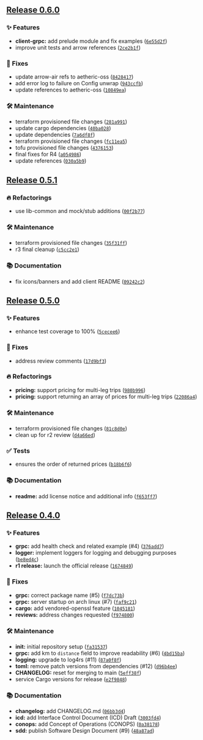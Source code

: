## [Release 0.6.0](https://github.com/aetheric-oss/svc-pricing/releases/tag/v0.6.0)

### ✨ Features

-  **client-grpc:** add prelude module and fix examples ([`6e55d2f`](https://github.com/aetheric-oss/svc-pricing/commit/6e55d2fdf2f31d3e1f91ed83e696dbbcb7a13b5d))
- improve unit tests and arrow references ([`2ce2b1f`](https://github.com/aetheric-oss/svc-pricing/commit/2ce2b1fe1317e5f7d4cfe61c00e361ceabe76b50))

### 🐛 Fixes

- update arrow-air refs to aetheric-oss ([`8428417`](https://github.com/aetheric-oss/svc-pricing/commit/842841720230c4391f11085bf11ec80450988d55))
- add error log to failure on Config unwrap ([`943ccfb`](https://github.com/aetheric-oss/svc-pricing/commit/943ccfb5dfeb6b82cf7c495dab07ce90f92b9fc6))
- update references to aetheric-oss ([`10849ea`](https://github.com/aetheric-oss/svc-pricing/commit/10849eaf3dc1ea0768840ffd82d940bcdb079ea8))

### 🛠 Maintenance

- terraform provisioned file changes ([`281a991`](https://github.com/aetheric-oss/svc-pricing/commit/281a99161da63f7fb302a305e54e68614403dda2))
- update cargo dependencies ([`40ba028`](https://github.com/aetheric-oss/svc-pricing/commit/40ba02878ac279c0b901412293e749c187b3529a))
- update dependencies ([`7a6df8f`](https://github.com/aetheric-oss/svc-pricing/commit/7a6df8fbcce1e9564323d701cea3fdb36b3c6707))
- terraform provisioned file changes ([`fc11ea5`](https://github.com/aetheric-oss/svc-pricing/commit/fc11ea538f01bec379b353ae1153a4611c0e4b60))
- tofu provisioned file changes ([`4376153`](https://github.com/aetheric-oss/svc-pricing/commit/437615340c0d336c95e922fb1d2b479d23daea7a))
- final fixes for R4 ([`a054986`](https://github.com/aetheric-oss/svc-pricing/commit/a054986d54fc47b39875bb516b5add71809b60dd))
- update references ([`030a5b9`](https://github.com/aetheric-oss/svc-pricing/commit/030a5b961079a85ae4e0e49cac94fa4ea1012806))

## [Release 0.5.1](https://github.com/Arrow-air/svc-pricing/releases/tag/v0.5.1)

### 🔥 Refactorings

- use lib-common and mock/stub additions ([`00f2b77`](https://github.com/Arrow-air/svc-pricing/commit/00f2b7751704e43d435f85b0f86fc444eab76154))

### 🛠 Maintenance

- terraform provisioned file changes ([`35f31ff`](https://github.com/Arrow-air/svc-pricing/commit/35f31ff69979c8d121991f37f3f203c7db8d4834))
- r3 final cleanup ([`c5cc2e1`](https://github.com/Arrow-air/svc-pricing/commit/c5cc2e10a5dead6c2af1e5c4e370877bbce91726))

### 📚 Documentation

- fix icons/banners and add client README ([`09242c2`](https://github.com/Arrow-air/svc-pricing/commit/09242c22eb64a2650fff901ff80e5e13f255c9a9))

## [Release 0.5.0](https://github.com/Arrow-air/svc-pricing/releases/tag/v0.5.0)

### ✨ Features

- enhance test coverage to 100% ([`5cecee6`](https://github.com/Arrow-air/svc-pricing/commit/5cecee6d41187c937a4629438811b42b0a859bec))

### 🐛 Fixes

- address review comments ([`17d9bf3`](https://github.com/Arrow-air/svc-pricing/commit/17d9bf3b229051e65e10107c1e7d5756c5de34e0))

### 🔥 Refactorings

-  **pricing:** support pricing for multi-leg trips ([`980b996`](https://github.com/Arrow-air/svc-pricing/commit/980b9969b8ca39e03d9cdf74c49549738995863b))
-  **pricing:** support returning an array of prices for multi-leg trips ([`22086a4`](https://github.com/Arrow-air/svc-pricing/commit/22086a4e0957fc1999c4ba4f4dda76cfb190a7e6))

### 🛠 Maintenance

- terraform provisioned file changes ([`81c8d0e`](https://github.com/Arrow-air/svc-pricing/commit/81c8d0e9ebae53efcfe2fbeaf467fd8c91146955))
- clean up for r2 review ([`d4a66ed`](https://github.com/Arrow-air/svc-pricing/commit/d4a66ed012b1a015b69ccf8776f875c19f274306))

### ✅ Tests

- ensures the order of returned prices ([`b18b6f6`](https://github.com/Arrow-air/svc-pricing/commit/b18b6f64d9ba9c499872caeecb8689be2143034b))

### 📚 Documentation

-  **readme:** add license notice and additional info ([`f653ff7`](https://github.com/Arrow-air/svc-pricing/commit/f653ff7e547201ea38dc0ad7858366ea2377b28b))

## [Release 0.4.0](https://github.com/Arrow-air/svc-pricing/releases/tag/v0.4.0)

### ✨ Features

-  **grpc:** add health check and related example (#4) ([`376add7`](https://github.com/Arrow-air/svc-pricing/commit/376add7471c64a5ed5d69e9236e7af4b7f5124c6))
-  **logger:** implement loggers for logging and debugging purposes ([`be8ed4c`](https://github.com/Arrow-air/svc-pricing/commit/be8ed4c97a0afffd0947f85d9ae3eaa0d73f909b))
-  **r1 release:** launch the official release ([`1674849`](https://github.com/Arrow-air/svc-pricing/commit/16748494026f24133fc364fde07deb9068f0713e))

### 🐛 Fixes

-  **grpc:** correct package name (#5) ([`f7dc73b`](https://github.com/Arrow-air/svc-pricing/commit/f7dc73b901ca0287825e4773083bbda44852996c))
-  **grpc:** server startup on arch linux (#7) ([`faf9c21`](https://github.com/Arrow-air/svc-pricing/commit/faf9c21a94b8d0e54577a3f7e6e363acf5431bb3))
-  **cargo:** add vendored-openssl feature ([`1045181`](https://github.com/Arrow-air/svc-pricing/commit/104518192b94ff659b39dfe1526de4983dd368eb))
-  **reviews:** address changes requested ([`f974800`](https://github.com/Arrow-air/svc-pricing/commit/f974800cc14ed879884f9ebe392b826fe3c9b806))

### 🛠 Maintenance

-  **init:** initial repository setup ([`fa31537`](https://github.com/Arrow-air/svc-pricing/commit/fa31537e72f06f49c10b9f08efd50aa27cecae20))
-  **grpc:** add km to `distance` field to improve readability (#6) ([`4bd15ba`](https://github.com/Arrow-air/svc-pricing/commit/4bd15baa1586a0d509aa48913690ad837b933ec2))
-  **logging:** upgrade to log4rs (#11) ([`87a0f8f`](https://github.com/Arrow-air/svc-pricing/commit/87a0f8f178ffb5e1ab5a2bc00291bf89058251bb))
-  **toml:** remove patch versions from dependencies (#12) ([`d96b4ee`](https://github.com/Arrow-air/svc-pricing/commit/d96b4eebc9d594f7da8fed21dce495d61741af1d))
-  **CHANGELOG:** reset for merging to main ([`5eff38f`](https://github.com/Arrow-air/svc-pricing/commit/5eff38f298cd0e508bee35d74b30690460629211))
- service Cargo versions for release ([`e2f9848`](https://github.com/Arrow-air/svc-pricing/commit/e2f9848b8b1814a15d74f7b950eef02132aae83b))

### 📚 Documentation

-  **changelog:** add CHANGELOG.md ([`06bb3d4`](https://github.com/Arrow-air/svc-pricing/commit/06bb3d43cae39cf3903e7cf9950df5e2eaba93f7))
-  **icd:** add Interface Control Document (ICD) Draft ([`3003fd4`](https://github.com/Arrow-air/svc-pricing/commit/3003fd4d1535fbb0069781fd524f6a91646dd085))
-  **conops:** add Concept of Operations (CONOPS) ([`0a38178`](https://github.com/Arrow-air/svc-pricing/commit/0a3817861ff2874192aab1b30181561cda8e6747))
-  **sdd:** publish Software Design Document (#9) ([`48a87ad`](https://github.com/Arrow-air/svc-pricing/commit/48a87adaba8592c098c55ca94c213cab6af8acfc))
